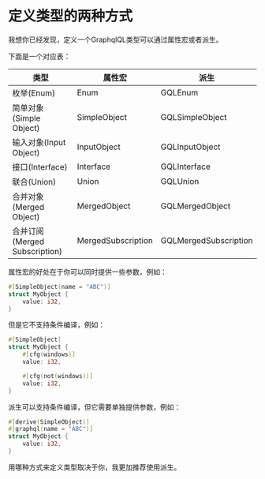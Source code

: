 # 定义类型的两种方式

我想你已经发现，定义一个GraphqlQL类型可以通过属性宏或者派生。

下面是一个对应表：

|类型|属性宏|派生|
|---|-----|----|
|枚举(Enum)|Enum|GQLEnum|
|简单对象(Simple Object)|SimpleObject|GQLSimpleObject|
|输入对象(Input Object)|InputObject|GQLInputObject|
|接口(Interface)|Interface|GQLInterface|
|联合(Union)|Union|GQLUnion|
|合并对象(Merged Object)|MergedObject|GQLMergedObject|
|合并订阅(Merged Subscription)|MergedSubscription|GQLMergedSubscription|

属性宏的好处在于你可以同时提供一些参数，例如：

```rust
#[SimpleObject(name = "ABC")]
struct MyObject {
    value: i32,
}
```

但是它不支持条件编译，例如：

```rust
#[SimpleObject]
struct MyObject {
    #[cfg(windows)]
    value: i32,

    #[cfg(not(windows))]
    value: i32,
}
```

派生可以支持条件编译，但它需要单独提供参数，例如：

```rust
#[derive(SimpleObject)]
#[graphql(name = "ABC")]
struct MyObject {
    value: i32,
}
```

用哪种方式来定义类型取决于你，我更加推荐使用派生。